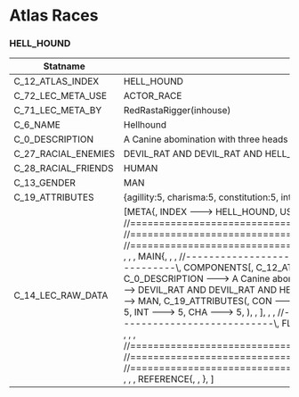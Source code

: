 

# Atlas Races





### HELL_HOUND
| Statname | Value | 
|  --  |  --  | 
| C_12_ATLAS_INDEX | HELL_HOUND | 
| C_72_LEC_META_USE | ACTOR_RACE | 
| C_71_LEC_META_BY | RedRastaRigger(inhouse) | 
| C_6_NAME | Hellhound | 
| C_0_DESCRIPTION | A Canine abomination with three heads on his shoulders | 
| C_27_RACIAL_ENEMIES | DEVIL_RAT AND DEVIL_RAT AND HELL_HOUND | 
| C_28_RACIAL_FRIENDS | HUMAN | 
| C_13_GENDER | MAN | 
| C_19_ATTRIBUTES | {agillity:5, charisma:5, constitution:5, intuition:5, logic:5, reaction:5, strength:5, willpower:5} | 
| C_14_LEC_RAW_DATA | [META{,   INDEX ---> HELL_HOUND,   USE   ---> ACTOR_RACE,   BY    ---> RedRastaRigger(inhouse), }, , , , //==============================================================================\\, //==============================================================================\\, //==============================================================================\\, , , , MAIN{, , , //------------------------------------------------------------------------------\\,   COMPONENTS[,     C_12_ATLAS_INDEX ---> HELL_HOUND,     C_6_NAME ---> Hellhound,     C_0_DESCRIPTION ---> A Canine abomination with three heads on his shoulders,     C_27_RACIAL_ENEMIES ---> DEVIL_RAT AND DEVIL_RAT AND HELL_HOUND,     C_28_RACIAL_FRIENDS ---> HUMAN,     C_13_GENDER ---> MAN,     C_19_ATTRIBUTES(,       CON ---> 5,       AGI ---> 5,       REA ---> 5,       STR ---> 5,       WIL ---> 5,       LOG ---> 5,       INT ---> 5,       CHA ---> 5,       ), ,   ], , , //------------------------------------------------------------------------------\\,   FLAGS[,     F_6_ACTOR_ATTRIBUTES,     F_11_ACTOR_ATTRIBUTES_RACE,   ], , , , //==============================================================================\\, //==============================================================================\\, //==============================================================================\\, , , , REFERENCE{, , }, ] | 

